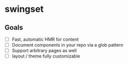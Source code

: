 # swingset

## Goals

- [ ] Fast, automatic HMR for content
- [ ] Document components in your repo via a glob pattern
- [ ] Support arbitrary pages as well
- [ ] layout / theme fully customizable

